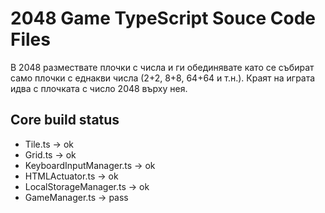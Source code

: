 # 2048 Game TypeScript Souce Code Files
В 2048 размествате плочки с числа и ги обединявате 
като се събират само плочки с еднакви числа (2+2, 8+8, 64+64 и т.н.). 
Краят на играта идва с плочката с число 2048 върху нея.

## Core build status
* Tile.ts -> ok
* Grid.ts -> ok
* KeyboardInputManager.ts -> ok
* HTMLActuator.ts -> ok
* LocalStorageManager.ts -> ok
* GameManager.ts -> pass
